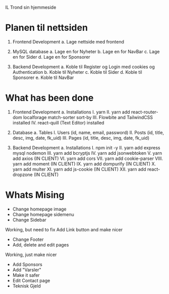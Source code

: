  IL Trond sin hjemmeside

# Planen til nettsiden 
1. Frontend Development
    a. Lage nettside med frontend
        <!-- I. Lage en hovedside -->
        <!-- II. Lage en vanlig side vanlig side med Skrive-boks -->
        <!-- III. Lage en kontakt side -->
        <!-- IV. Lage en Register og Login side -->
    <!-- b. Lage CSS med en fargekode som kan brukes til alle logoer -->

2. MySQL database
    a. Lage en for Nyheter
    b. Lage en for NavBar
    c. Lage en for Sider
    d. Lage en for Sponsorer

3. Backend Development
    a. Koble til Register og Login med cookies og Authentication
    b. Koble til Nyheter
    c. Koble til Sider
    d. Koble til Sponsorer
    e. Koble til NavBar

# What has been done
1. Frontend Development
    a. Installations
        I. yarn
        II. yarn add react-router-dom localforage match-sorter sort-by
        III. Flowbite and TailwindCSS installed
        IV. react-quill (Text Editor) installed

2. Database
    a. Tables
        I. Users (id, name, email, password)
        II. Posts (id, title, desc, img, date, fk_uid)
        III. Pages (id, title, desc, img, date, fk_uid)

3. Backend Development
    a. Installations
        I. npm init -y
        II. yarn add express mysql nodemon
        III. yarn add bcryptjs
        IV. yarn add jsonwebtoken
        V. yarn add axios (IN CLIENT)
        VI. yarn add cors
        VII. yarn add cookie-parser
        VIII. yarn add moment (IN CLIENT)
        IX. yarn add dompurify (IN CLIENT)
        X. yarn add multer
        XI. yarn add js-cookie (IN CLIENT)
        XII. yarn add react-dropzone (IN CLIENT)
        

# Whats Mising
- Change homepage image
- Change homepage sidemenu 
- Change Sidebar
<!-- - Change Navbar --> Working, but need to fix Add Link button and make nicer
- Change Footer
- Add, delete and edit pages
<!-- - Add, edit and delete user --> Working, just make nicer
- Add Sponsors
- Add "Varsler"
- Make it safer
- Edit Contact page
- Teknisk Gjeld